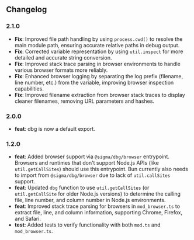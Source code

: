 ## Changelog


### 2.1.0

*   **Fix**: Improved file path handling by using `process.cwd()` to resolve the main module path, ensuring accurate relative paths in debug output.
*   **Fix**: Corrected variable representation by using `util.inspect` for more detailed and accurate string conversion.
*   **Fix**: Improved stack trace parsing in browser environments to handle various browser formats more reliably.
*   **Fix**: Enhanced browser logging by separating the log prefix (filename, line number, etc.) from the variable, improving browser inspection capabilities.
*   **Fix**: Improved filename extraction from browser stack traces to display cleaner filenames, removing URL parameters and hashes.

### 2.0.0
- **feat**: dbg is now a default export.

### 1.2.0

-   **feat**: Added browser support via `@sigma/dbg/browser` entrypoint. Browsers and runtimes that don't support Node.js APIs (like `util.getCallSites`) should use this entrypoint. Bun currently also needs to import from `@sigma/dbg/browser` due to lack of `util.callSites` support.
-   **feat**: Updated `dbg` function to use `util.getCallSites` (or `util.getCallSite` for older Node.js versions) to determine the calling file, line number, and column number in Node.js environments.
-   **feat**: Improved stack trace parsing for browsers in `mod_browser.ts` to extract file, line, and column information, supporting Chrome, Firefox, and Safari.
-   **test**: Added tests to verify functionality with both `mod.ts` and `mod_browser.ts`.
